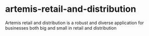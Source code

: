 # artemis-retail-and-distribution
Artemis retail and distribution is a robust and diverse application for businesses both big and small in retail and distribution
